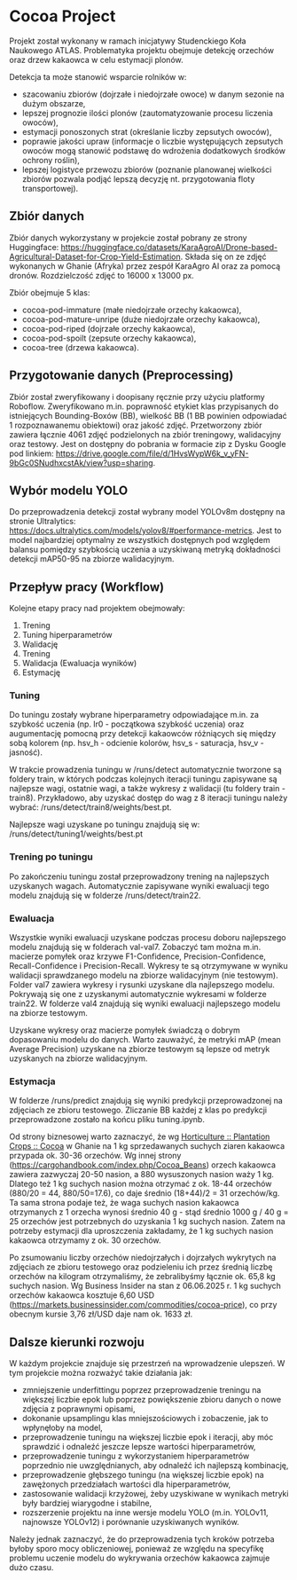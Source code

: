 # Cocoa Project

Projekt został wykonany w ramach inicjatywy Studenckiego Koła Naukowego ATLAS. 
Problematyka projektu obejmuje detekcję orzechów oraz drzew kakaowca w celu estymacji plonów. 

Detekcja ta może stanowić wsparcie rolników w:
- szacowaniu zbiorów (dojrzałe i niedojrzałe owoce) w danym sezonie na dużym obszarze,
- lepszej prognozie ilości plonów (zautomatyzowanie procesu liczenia owoców),
- estymacji ponoszonych strat (określanie liczby zepsutych owoców),
- poprawie jakości upraw (informacje o liczbie występujących zepsutych owoców mogą stanowić podstawę do wdrożenia dodatkowych środków ochrony roślin),
- lepszej logistyce przewozu zbiorów (poznanie planowanej wielkości zbiorów pozwala podjąć lepszą decyzję nt. przygotowania floty transportowej).

## Zbiór danych
Zbiór danych wykorzystany w projekcie został pobrany ze strony Huggingface: https://huggingface.co/datasets/KaraAgroAI/Drone-based-Agricultural-Dataset-for-Crop-Yield-Estimation.
Składa się on ze zdjęć wykonanych w Ghanie (Afryka) przez zespół KaraAgro AI oraz za pomocą dronów. 
Rozdzielczość zdjęć to 16000 x 13000 px.

Zbiór obejmuje 5 klas: 
- cocoa-pod-immature (małe niedojrzałe orzechy kakaowca), 
- cocoa-pod-mature-unripe (duże niedojrzałe orzechy kakaowca), 
- cocoa-pod-riped (dojrzałe orzechy kakaowca), 
- cocoa-pod-spoilt (zepsute orzechy kakaowca), 
- cocoa-tree (drzewa kakaowca).

## Przygotowanie danych (Preprocessing)
Zbiór został zweryfikowany i doopisany ręcznie przy użyciu platformy Roboflow. Zweryfikowano m.in. poprawność etykiet klas przypisanych do istniejących Bounding-Boxów (BB), wielkość BB (1 BB powinien odpowiadać 1 rozpoznawanemu obiektowi) oraz jakość zdjęć. 
Przetworzony zbiór zawiera łącznie 4061 zdjęć podzielonych na zbiór treningowy, walidacyjny oraz testowy. Jest on dostępny do pobrania w formacie zip z Dysku Google pod linkiem: https://drive.google.com/file/d/1HvsWypW6k_v_yFN-9bGc0SNudhxcstAk/view?usp=sharing.

## Wybór modelu YOLO
Do przeprowadzenia detekcji został wybrany model YOLOv8m dostępny na stronie Ultralytics: https://docs.ultralytics.com/models/yolov8/#performance-metrics.
Jest to model najbardziej optymalny ze wszystkich dostępnych pod względem balansu pomiędzy szybkością uczenia a uzyskiwaną metryką dokładności detekcji mAP50-95 na zbiorze walidacyjnym.

## Przepływ pracy (Workflow)
Kolejne etapy pracy nad projektem obejmowały:
1. Trening
2. Tuning hiperparametrów
3. Walidację
4. Trening
5. Walidacja (Ewaluacja wyników)
6. Estymację

### Tuning
Do tuningu zostały wybrane hiperparametry odpowiadające m.in. za szybkość uczenia (np. lr0 - początkowa szybkość uczenia) oraz augumentację pomocną przy detekcji kakaowców różniących się między sobą kolorem (np. hsv_h - odcienie kolorów, hsv_s - saturacja, hsv_v - jasność).

W trakcie prowadzenia tuningu w /runs/detect automatycznie tworzone są foldery train, w których podczas kolejnych iteracji tuningu zapisywane są najlepsze wagi, ostatnie wagi, a także wykresy z walidacji (tu foldery train - train8). Przykładowo, aby uzyskać dostęp do wag z 8 iteracji tuningu należy wybrać: /runs/detect/train8/weights/best.pt. 

Najlepsze wagi uzyskane po tuningu znajdują się w: /runs/detect/tuning1/weights/best.pt

### Trening po tuningu
Po zakończeniu tuningu został przeprowadzony trening na najlepszych uzyskanych wagach. 
Automatycznie zapisywane wyniki ewaluacji tego modelu znajdują się w folderze /runs/detect/train22.

### Ewaluacja
Wszystkie wyniki ewaluacji uzyskane podczas procesu doboru najlepszego modelu znajdują się w folderach val-val7. Zobaczyć tam można m.in. macierze pomyłek oraz krzywe F1-Confidence, Precision-Confidence, Recall-Confidence i Precision-Recall. Wykresy te są otrzymywane w wyniku walidacji sprawdzanego modelu na zbiorze walidacyjnym (nie testowym). 
Folder val7 zawiera wykresy i rysunki uzyskane dla najlepszego modelu. Pokrywają się one z uzyskanymi automatycznie wykresami w folderze train22.
W folderze val4 znajdują się wyniki ewaluacji najlepszego modelu na zbiorze testowym.

Uzyskane wykresy oraz macierze pomyłek świadczą o dobrym dopasowaniu modelu do danych. 
Warto zauważyć, że metryki mAP (mean Average Precision) uzyskane na zbiorze testowym są lepsze od metryk uzyskanych na zbiorze walidacyjnym.

### Estymacja
W folderze /runs/predict znajdują się wyniki predykcji przeprowadzonej na zdjęciach ze zbioru testowego. 
Zliczanie BB każdej z klas po predykcji przeprowadzone zostało na końcu pliku tuning.ipynb. 

Od strony biznesowej warto zaznaczyć, że wg [Horticulture :: Plantation Crops :: Cocoa](https://agritech.tnau.ac.in/horticulture/horti_plantation%20crops_cocoa.html) w Ghanie na 1 kg sprzedawanych suchych ziaren kakaowca przypada ok. 30-36 orzechów. Wg innej strony (https://cargohandbook.com/index.php/Cocoa_Beans) orzech kakaowca zawiera zazwyczaj 20-50 nasion, a 880 wysuszonych nasion waży 1 kg. Dlatego też 1 kg suchych nasion można otrzymać z ok. 18-44 orzechów (880/20 = 44, 880/50=17.6), co daje średnio (18+44)/2 = 31 orzechów/kg. Ta sama strona podaje też, że waga suchych nasion kakaowca otrzymanych z 1 orzecha wynosi średnio 40 g - stąd średnio 1000 g / 40 g = 25 orzechów jest potrzebnych do uzyskania 1 kg suchych nasion.
Zatem na potrzeby estymacji dla uproszczenia zakładamy, że 1 kg suchych nasion kakaowca otrzymamy z ok. 30 orzechów.

Po zsumowaniu liczby orzechów niedojrzałych i dojrzałych wykrytych na zdjęciach ze zbioru testowego oraz podzieleniu ich przez średnią liczbę orzechów na kilogram otrzymaliśmy, że zebralibyśmy łącznie ok. 65,8 kg suchych nasion. Wg Business Insider na stan z 06.06.2025 r. 1 kg suchych orzechów kakaowca kosztuje 6,60 USD (https://markets.businessinsider.com/commodities/cocoa-price), co przy obecnym kursie 3,76 zł/USD daje nam ok. 1633 zł.

## Dalsze kierunki rozwoju
W każdym projekcie znajduje się przestrzeń na wprowadzenie ulepszeń. W tym projekcie można rozważyć takie działania jak:
- zmniejszenie underfittingu poprzez przeprowadzenie treningu na większej liczbie epok lub poprzez powiększenie zbioru danych o nowe zdjęcia z poprawnymi opisami,
- dokonanie upsamplingu klas mniejszościowych i zobaczenie, jak to wpłynęłoby na model,
- przeprowadzenie tuningu na większej liczbie epok i iteracji, aby móc sprawdzić i odnaleźć jeszcze lepsze wartości hiperparametrów,
- przeprowadzenie tuningu z wykorzystaniem hiperparametrów poprzednio nie uwzględnianych, aby odnaleźć ich najlepszą kombinację,
- przeprowadzenie głębszego tuningu (na większej liczbie epok) na zawężonych przedziałach wartości dla hiperparametrów,
- zastosowanie walidacji krzyżowej, żeby uzyskiwane w wynikach metryki były bardziej wiarygodne i stabilne,
- rozszerzenie projektu na inne wersje modelu YOLO (m.in. YOLOv11, najnowsze YOLOv12) i porównanie uzyskiwanych wyników.

Należy jednak zaznaczyć, że do przeprowadzenia tych kroków potrzeba byłoby sporo mocy obliczeniowej, ponieważ ze względu na specyfikę problemu uczenie modelu do wykrywania orzechów kakaowca zajmuje dużo czasu.
